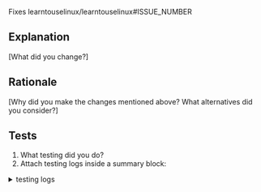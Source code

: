 Fixes learntouselinux/learntouselinux#ISSUE_NUMBER

## Explanation
[What did you change?]

## Rationale
[Why did you make the changes mentioned above? What alternatives did you consider?]

## Tests
1. What testing did you do? 
1. Attach testing logs inside a summary block:

<details>
<summary>testing logs</summary>

```

```
</details>

